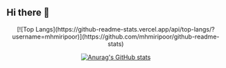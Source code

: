 ## Hi there 👋

<div align="center">
[![Top Langs](https://github-readme-stats.vercel.app/api/top-langs/?username=mhmiripoor)](https://github.com/mhmiripoor/github-readme-stats)

[![Anurag's GitHub stats](https://github-readme-stats.vercel.app/api?username=mhmiripoor)](https://github.com/mhmiripoor/github-readme-stats)

</div>




<!--
**mhmiripoor/mhmiripoor** is a ✨ _special_ ✨ repository because its `README.md` (this file) appears on your GitHub profile.

Here are some ideas to get you started:

- 🔭 I’m currently working on ...
- 🌱 I’m currently learning ...
- 👯 I’m looking to collaborate on ...
- 🤔 I’m looking for help with ...
- 💬 Ask me about ...
- 📫 How to reach me: ...
- 😄 Pronouns: ...
- ⚡ Fun fact: ...
-->
